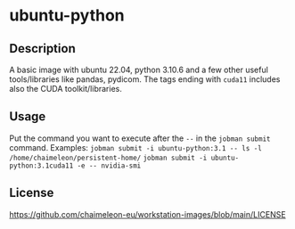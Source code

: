# ubuntu-python

## Description
A basic image with ubuntu 22.04, python 3.10.6 and a few other useful tools/libraries like pandas, pydicom.
The tags ending with `cuda11` includes also the CUDA toolkit/libraries.

## Usage
Put the command you want to execute after the `--` in the `jobman submit` command.
Examples:
  `jobman submit -i ubuntu-python:3.1 -- ls -l /home/chaimeleon/persistent-home/`
  `jobman submit -i ubuntu-python:3.1cuda11 -e -- nvidia-smi`

## License
https://github.com/chaimeleon-eu/workstation-images/blob/main/LICENSE
